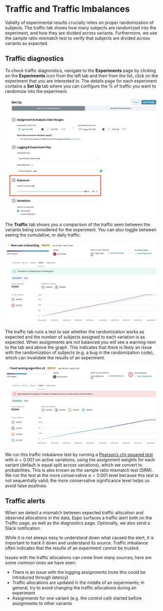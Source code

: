 # Traffic and Traffic Imbalances

Validity of experimental results crucially relies on proper randomization of subjects.
The traffic tab shows how many subjects are randomized into the experiment, and how they are divided across variants.
Furthermore, we use the sample ratio mismatch test to verify that subjects are divided across variants as expected.

## Traffic diagnostics

To check traffic diagnoistics, navigate to the **Experiments** page by clicking on the **Experiments** icon from the left tab and then from the list, click on the experiment that you are interested in.
The details page for each experiment contains a **Set Up** tab where you can configure the % of traffic you want to randomize into the experiment.

![Status](../../../static/img/measuring-experiments/traffic-setup.png)

The **Traffic** tab shows you a comparison of the traffic seen between the variants being considered for the experiment.
You can also toggle between seeing the cumulative, or daily traffic.

![Status](../../../static/img/measuring-experiments/traffic.png)

The traffic tab runs a test to see whether the randomization works as expected and the number of subjects assigned to each variation is as expected.
When assignments are not balanced you will see a warning next to the tab and above the graph.
This indicates that there is likely an issue with the randomization of subjects (e.g. a bug in the randomization code),
which can invalidate the results of an experiment.

![Status](../../../static/img/measuring-experiments/traffic-imbalance.png)

We run this traffic imbalance test by running a [Pearson’s chi-squared test](https://en.wikipedia.org/wiki/Pearson%27s_chi-squared_test) with $\alpha=0.001$ on active variations,
using the assignment weights for each variant (default is equal split across variations), which we convert to probabilities.
This is also known as the sample ratio mismatch test (SRM).
We run the test at the more conservative $\alpha=0.001$ level because this test is not sequentially valid;
the more conservative significance level helps us avoid false positives.

## Traffic alerts

When we detect a mismatch between expected traffic allocation and observed allocations in the data, Eppo surfaces a traffic alert both on the Traffic page, as well as the diagnostics page.
Optionally, we also send a Slack notification.

While it is not always easy to understand down what caused the alert, it is important to track it down and understand its source.
Traffic imbalance often indicates that the results of an experiment cannot be trusted.

Issues with the traffic allocations can come from many sources; here are some common ones we have seen:

- There is an issue with the logging assignments (note this could be introduced through latency)
- Traffic allocations are updated in the middle of an experiments; in general, try to avoid changing the traffic allocations during an experiment
- Assignments for one variant (e.g. the control cell) started before assignments to other variants


